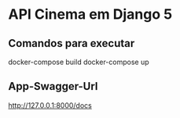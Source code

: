 # API Cinema em Django 5

## Comandos para executar

docker-compose build
docker-compose up

## App-Swagger-Url

http://127.0.0.1:8000/docs
